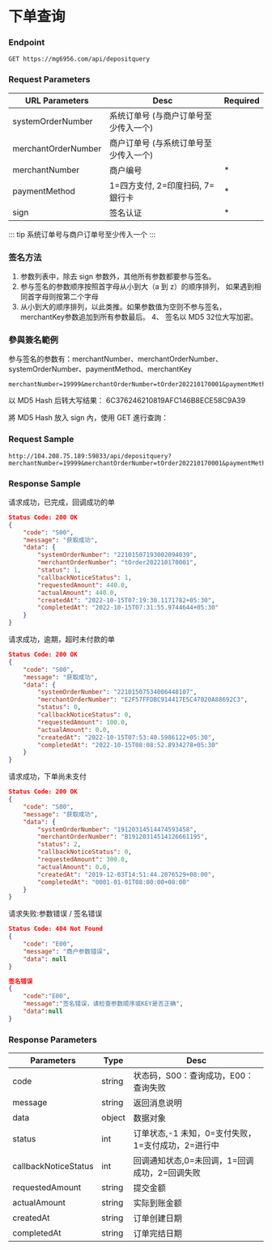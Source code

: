 # 下单查询 

### Endpoint

```
GET https://mg6956.com/api/depositquery
```

### Request Parameters

| URL Parameters        | Desc                                    |Required |
| --------------------- | --------------------------              |-------  |
| systemOrderNumber     | 系统订单号 (与商户订单号至少传入一个)     |         |
| merchantOrderNumber   | 商户订单号 (与系统订单号至少传入一个)     |         |
| merchantNumber        | 商户编号                                 | *       |
| paymentMethod         | 1=四方支付, 2=印度扫码, 7=銀行卡          | *      |
| sign                  | 签名认证                                 | *       |

::: tip 
系统订单号与商户订单号至少传入一个
:::

### 签名方法

1. 参数列表中，除去 sign 参数外，其他所有参数都要参与签名。 
2. 参与签名的参数顺序按照首字母从小到大（a 到 z）的顺序排列， 如果遇到相同首字母则按第二个字母
3. 从小到大的顺序排列，以此类推。如果参数值为空则不参与签名，merchantKey参数追加到所有参数最后。 4、 签名以 MD5 32位大写加密。

### 參與簽名範例
参与签名的参数有：merchantNumber、merchantOrderNumber、systemOrderNumber、paymentMethod、merchantKey
```
merchantNumber=19999&merchantOrderNumber=tOrder202210170001&paymentMethod=2&merchantKey=128B3002766A60A8E84FAF1559123456
```

以 MD5 Hash 后转大写结果：
6C376246210819AFC146B8ECE58C9A39

將 MD5 Hash 放入 sign 內，使用 GET 進行查詢：
### Request Sample
```
http://104.208.75.189:59833/api/depositquery?merchantNumber=19999&merchantOrderNumber=tOrder202210170001&paymentMethod=2&&sign=6C376246210819AFC146B8ECE58C9A39
```

### Response Sample

请求成功，已完成，回调成功的单
```json
Status Code: 200 OK
{
    "code": "S00",
    "message": "获取成功",
    "data": {
        "systemOrderNumber": "22101507193002094039",
        "merchantOrderNumber": "tOrder202210170001",
        "status": 1,
        "callbackNoticeStatus": 1,
        "requestedAmount": 440.0,
        "actualAmount": 440.0,
        "createdAt": "2022-10-15T07:19:30.1171782+05:30",
        "completedAt": "2022-10-15T07:31:55.9744644+05:30"
    }
}
```

请求成功，逾期，超时未付款的单
```json
Status Code: 200 OK
{
    "code": "S00",
    "message": "获取成功",
    "data": {
        "systemOrderNumber": "22101507534006448107",
        "merchantOrderNumber": "E2F57FFDBC914417E5C47020A88692C3",
        "status": 0,
        "callbackNoticeStatus": 0,
        "requestedAmount": 100.0,
        "actualAmount": 0.0,
        "createdAt": "2022-10-15T07:53:40.5986122+05:30",
        "completedAt": "2022-10-15T08:08:52.8934278+05:30"
    }
}
```

请求成功，下单尚未支付
```json
Status Code: 200 OK
{
    "code": "S00",
    "message": "获取成功",
    "data": {
        "systemOrderNumber": "19120314514474593458",
        "merchantOrderNumber": "B19120314514126661195",
        "status": 2,
        "callbackNoticeStatus": 0,
        "requestedAmount": 300.0,
        "actualAmount": 0.0,
        "createdAt": "2019-12-03T14:51:44.2076529+08:00",
        "completedAt": "0001-01-01T08:00:00+08:00"
    }
}
```




请求失败:参数错误 / 签名错误
```json
Status Code: 404 Not Found
{
    "code": "E00",
    "message": "商户参数错误",
    "data": null
}

签名错误
{
    "code":"E00",
    "message":"签名错误，请检查参数顺序或KEY是否正确",
    "data":null
}
```

### Response Parameters

| Parameters            | Type                                    | Desc                                                 |
| --------------------- | --------------------------              | -----------------------------------                  |
| code                  | string                                  | 状态码，S00：查询成功，E00：查询失败                    |
| message               | string                                  | 返回消息说明                                          |
| data                  | object                                  | 数据对象                                              |
| status                | int                                     | 订单状态,-1 未知，0=支付失败，1=支付成功，2=进行中       |
| callbackNoticeStatus  | int                                     | 回调通知状态,0=未回调，1=回调成功，2=回调失败            |
| requestedAmount       | string                                  | 提交金额                                              |
| actualAmount          | string                                  | 实际到账金额                                          |
| createdAt             | string                                  | 订单创建日期                                          |
| completedAt           | string                                  | 订单完结日期                                          |

